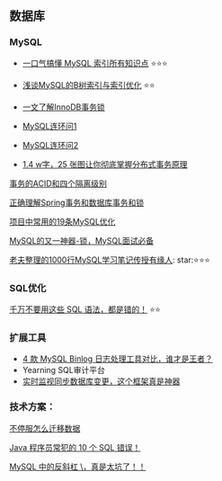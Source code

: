 ## 数据库

### MySQL

* [一口气搞懂 MySQL 索引所有知识点](https://mp.weixin.qq.com/s/eeTEmJDEe-QXHNZRkVvVbg) :star::star::star:

* [浅谈MySQL的B树索引与索引优化](https://monkeysayhi.github.io/2018/03/06/%E6%B5%85%E8%B0%88MySQL%E7%9A%84B%E6%A0%91%E7%B4%A2%E5%BC%95%E4%B8%8E%E7%B4%A2%E5%BC%95%E4%BC%98%E5%8C%96/) :star::star:

* [一文了解InnoDB事务锁](https://mp.weixin.qq.com/s/3S81368MMAlLVzrL-4RIUQ)

* [MySQL连环问1](https://mp.weixin.qq.com/s/rZ8aH5DDH3zGmkVyfKT-zw)

* [MySQL连环问2](https://mp.weixin.qq.com/s?__biz=MzkxNTE3NjQ3MA==&mid=2247488959&idx=1&sn=7a737e0429ba344cdfd20a94c222dba6&chksm=c16278c6f615f1d0a0d61193f67f1487b3d2b21ce911748a2569c6dd53c8dcec72aa9fcdb056&cur_album_id=1717644697302597643&scene=189#rd)

* [1.4 w字，25 张图让你彻底掌握分布式事务原理](https://mp.weixin.qq.com/s/ekHdP7JAPHuwsv5o7Rw7nQ)


[事务的ACID和四个隔离级别](https://monkeysayhi.github.io/2016/11/26/%E4%BA%8B%E5%8A%A1%E7%9A%84ACID%E5%92%8C%E5%9B%9B%E4%B8%AA%E9%9A%94%E7%A6%BB%E7%BA%A7%E5%88%AB/)


[正确理解Spring事务和数据库事务和锁](https://blog.csdn.net/codingtu/article/details/78046104)

[项目中常用的19条MySQL优化](https://segmentfault.com/a/1190000012155267)

[MySQL的又一神器-锁，MySQL面试必备](https://segmentfault.com/a/1190000020762791)

[老夫整理的1000行MySQL学习笔记传授有缘人](https://mp.weixin.qq.com/s/gWTG81y1DjIyJZ0i886dtg): star::star::star::star:

### SQL优化
[千万不要用这些 SQL 语法，都是错的！](https://mp.weixin.qq.com/s/mg7VFmbxy_SKhj84op0FZQ) :star::star:

### 扩展工具

* [4 款 MySQL Binlog 日志处理工具对比，谁才是王者？](https://mp.weixin.qq.com/s/TU4U9x-5jmHXrQ4KQq7rJQ)
* Yearning SQL审计平台
* [实时监视同步数据库变更，这个框架真是神器](https://mp.weixin.qq.com/s/gBL9GF3pR2t0UMjNlWHiVg)

### 技术方案：

[不停服怎么迁移数据](https://blog.piaoruiqing.com/blog/2019/10/27/%e4%b8%8d%e5%81%9c%e6%9c%8d%e6%80%8e%e4%b9%88%e8%bf%81%e7%a7%bb%e6%95%b0%e6%8d%ae/)



[Java 程序员常犯的 10 个 SQL 错误！](https://mp.weixin.qq.com/s/tp8il_sPbb7e63OVArvnkQ)

[MySQL 中的反斜杠 \\，真是太坑了！！](https://mp.weixin.qq.com/s/q9dZSMtP_5c8BCvlzb67Mg)
